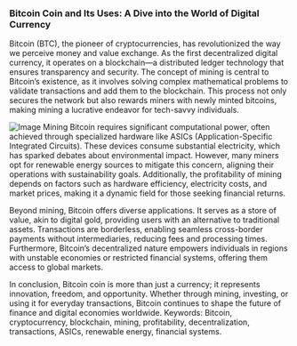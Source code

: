 ### Bitcoin Coin and Its Uses: A Dive into the World of Digital Currency

Bitcoin (BTC), the pioneer of cryptocurrencies, has revolutionized the way we perceive money and value exchange. As the first decentralized digital currency, it operates on a blockchain—a distributed ledger technology that ensures transparency and security. The concept of mining is central to Bitcoin’s existence, as it involves solving complex mathematical problems to validate transactions and add them to the blockchain. This process not only secures the network but also rewards miners with newly minted bitcoins, making mining a lucrative endeavor for tech-savvy individuals.


![Image](https://github.com/user-attachments/assets/31692037-0104-4703-abd1-696b6a7dd41b)
Mining Bitcoin requires significant computational power, often achieved through specialized hardware like ASICs (Application-Specific Integrated Circuits). These devices consume substantial electricity, which has sparked debates about environmental impact. However, many miners opt for renewable energy sources to mitigate this concern, aligning their operations with sustainability goals. Additionally, the profitability of mining depends on factors such as hardware efficiency, electricity costs, and market prices, making it a dynamic field for those seeking financial returns.

Beyond mining, Bitcoin offers diverse applications. It serves as a store of value, akin to digital gold, providing users with an alternative to traditional assets. Transactions are borderless, enabling seamless cross-border payments without intermediaries, reducing fees and processing times. Furthermore, Bitcoin’s decentralized nature empowers individuals in regions with unstable economies or restricted financial systems, offering them access to global markets.

In conclusion, Bitcoin coin is more than just a currency; it represents innovation, freedom, and opportunity. Whether through mining, investing, or using it for everyday transactions, Bitcoin continues to shape the future of finance and digital economies worldwide. Keywords: Bitcoin, cryptocurrency, blockchain, mining, profitability, decentralization, transactions, ASICs, renewable energy, financial systems.